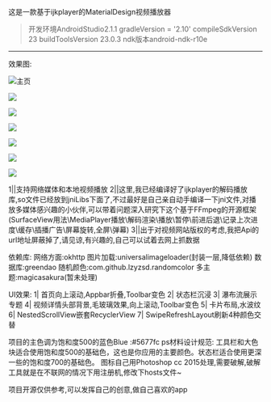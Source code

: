 这是一款基于ijkplayer的MaterialDesign视频播放器
 
   >开发环境AndroidStudio2.1.1
   gradleVersion = '2.10'
   compileSdkVersion 23
   buildToolsVersion 23.0.3
   ndk版本android-ndk-r10e 
   
 -- --

效果图:

![主页](https://raw.githubusercontent.com/shonegg/PaPaPlayer/master/ScreenShots/Screenshot_2016-07-23-12-21-31.png)

![](https://raw.githubusercontent.com/shonegg/PaPaPlayer/master/ScreenShots/Screenshot_2016-07-23-12-35-01.png)

![](https://raw.githubusercontent.com/shonegg/PaPaPlayer/master/ScreenShots/Screenshot_2016-07-23-12-22-45.png)

![](https://raw.githubusercontent.com/shonegg/PaPaPlayer/master/ScreenShots/Screenshot_2016-07-23-12-25-10.png)

![](https://raw.githubusercontent.com/shonegg/PaPaPlayer/master/ScreenShots/Screenshot_2016-07-23-12-31-16.png)

![](https://raw.githubusercontent.com/shonegg/PaPaPlayer/master/ScreenShots/Screenshot_2016-07-23-12-32-58.png)

![](https://raw.githubusercontent.com/shonegg/PaPaPlayer/master/ScreenShots/Screenshot_2016-07-23-12-35-37.png)

1||支持网络媒体和本地视频播放
2||这里,我已经编译好了ijkplayer的解码播放库,so文件已经放到jniLibs下面了,不过最好是自己亲自动手编译一下jni文件,对播放多媒体感兴趣的小伙伴,可以带着问题深入研究下这个基于FFmpeg的开源框架(SurfaceView用法\MediaPlayer播放\解码渲染\播放\暂停\前进后退\记录上次进度\缓存\插播广告\屏幕旋转,全屏\弹幕)
3||出于对视频网站版权的考虑,我把Api的url地址屏蔽掉了,请见谅,有兴趣的,自己可以试着去网上抓数据

依赖库:
网络方面:okhttp
图片加载:universalimageloader(封装一层,降低依赖)
数据库:greendao
随机颜色:com.github.lzyzsd.randomcolor
多主题:magicasakura(暂未处理)

UI效果:
1| 首页向上滚动,Appbar折叠,Toolbar变色
2| 状态栏沉浸
3| 瀑布流展示专题
4| 视频详情头部背景,毛玻璃效果,向上滚动,Toolbar变色
5| 卡片布局,水波纹
6| NestedScrollView嵌套RecyclerView
7| SwipeRefreshLayout刷新4种颜色交替

项目的主色调为饱和度500的蓝色Blue :#5677fc
ps材料设计规范:
工具栏和大色块适合使用饱和度500的基础色，这也是你应用的主要颜色。状态栏适合使用更深一些的饱和度700的基础色。
图标自己用Photoshop cc 2015处理,需要破解,破解工具就是在不联网的情况下用注册机,修改下hosts文件~

项目开源仅供参考,可以发挥自己的创意,做自己喜欢的app